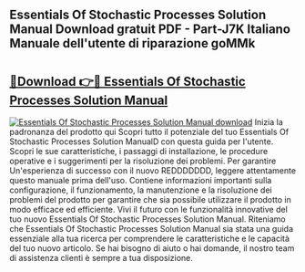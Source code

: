 ## Essentials Of Stochastic Processes Solution Manual Download gratuit PDF - Part-J7K Italiano Manuale dell'utente di riparazione goMMk

# <h2><a href="http://dfbh1mh.blite.top/?on=Essentials+Of+Stochastic+Processes+Solution+Manual">🔗Download 👉🔴 Essentials Of Stochastic Processes Solution Manual</a></h2>

[![Essentials Of Stochastic Processes Solution Manual download](https://i.imgur.com/lujVjoI.png)](http://dfbh1mh.blite.top/?on=Essentials+Of+Stochastic+Processes+Solution+Manual)
Inizia la padronanza del prodotto qui Scopri tutto il potenziale del tuo Essentials Of Stochastic Processes Solution ManualD con questa guida per l'utente. Scopri le sue caratteristiche, i passaggi di installazione, le procedure operative e i suggerimenti per la risoluzione dei problemi. Per garantire Un'esperienza di successo con il nuovo REDDDDDDD, leggere attentamente questo manuale prima dell'uso. Contiene informazioni importanti sulla configurazione, il funzionamento, la manutenzione e la risoluzione dei problemi del prodotto per garantire che sia possibile utilizzare il prodotto in modo efficace ed efficiente. Vivi il futuro con le funzionalità innovative del tuo nuovo Essentials Of Stochastic Processes Solution Manual. Riteniamo che Essentials Of Stochastic Processes Solution Manual sia stata una guida essenziale alla tua ricerca per comprendere le caratteristiche e le capacità del tuo nuovo articolo. Se hai bisogno di aiuto o hai domande, il nostro team di assistenza clienti è sempre a tua disposizione.
